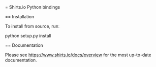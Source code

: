 = Shirts.io Python bindings

== Installation

To install from source, run:

  python setup.py install

== Documentation

Please see https://www.shirts.io/docs/overview for the most up-to-date
documentation.
